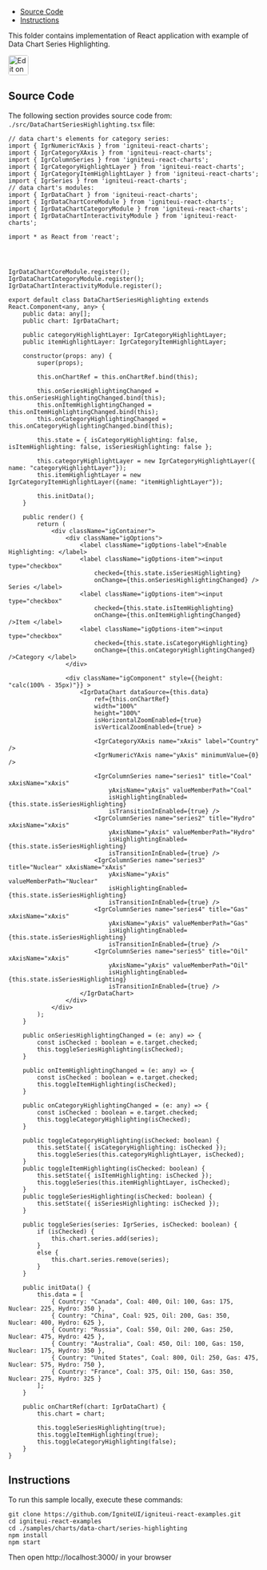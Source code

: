 <!-- NOTE: do not change this file because it will be auto re-generated from template file: -->
<!-- https://github.com/IgniteUI/igniteui-react-examples/tree/master/templates/sample/ReadMe.md -->

<!-- ## Table of Contents -->
<!-- - [Sample Preview](#Sample-Preview) -->
- [Source Code](#Source-Code)
- [Instructions](#Instructions)

This folder contains implementation of React application with example of Data Chart Series Highlighting.
<!-- in the Data Chart component -->
<!-- [Data Chart](https://infragistics.com/Reactsite/components/data-chart.html) -->

<html lang="en" xmlns="http://www.w3.org/1999/xhtml">
    <body>
        <a target="_blank" href="https://codesandbox.io/s/github/IgniteUI/igniteui-react-examples/tree/master/samples/charts/data-chart/series-highlighting?fontsize=14&hidenavigation=1&theme=dark&view=preview&file=/src/DataChartSeriesHighlighting.tsx" rel="noopener noreferrer">
            <img height="40px" style="border-radius: 0.25rem" alt="Edit on CodeSandbox" src="https://static.infragistics.com/xplatform/images/sandbox/code.png"/>
        </a>
        <!-- <a target="_blank"
href="https://codesandbox.io/s/github/IgniteUI/igniteui-react-examples/tree/master/samples/maps/geo-map/binding-csv-points?fontsize=14&hidenavigation=1&theme=dark&view=preview">
            <img alt="Edit Sample" src="https://codesandbox.io/static/img/play-codesandbox.svg"/>
        </a> -->
        <!-- <a target="_blank" style="margin-left: 0.5rem"
href="https://codesandbox.io/embed/github/IgniteUI/igniteui-react-examples/tree/master/samples/charts/data-chart/series-highlighting?fontsize=14&hidenavigation=1&theme=dark&view=preview&file=/src/DataChartSeriesHighlighting.tsx">
            <img height="40px" style="border-radius: 5px" alt="View on CodeSandbox" src="https://static.infragistics.com/xplatform/images/sandbox/view.png"/>
        </a> -->
        <!-- <a target="_blank"
href="https://codesandbox.io/embed/github/IgniteUI/igniteui-react-examples/tree/master/samples/maps/geo-map/binding-csv-points?fontsize=14&hidenavigation=1&theme=dark&view=preview">
            <img alt="View on CodeSandbox" src="https://static.infragistics.com/xplatform/images/sandbox/view.png"/>
        </a>
https://codesandbox.io/embed/react-treemap-overview-rtb45
https://codesandbox.io/static/img/play-codesandbox.svg
https://codesandbox.io/embed/react-treemap-overview-rtb45?view=browser -->
    </body>
</html>

<!-- ## Sample Preview -->

<!-- <iframe
  src="https://codesandbox.io/embed/github/IgniteUI/igniteui-react-examples/tree/master/samples/charts/data-chart/series-highlighting?fontsize=14&hidenavigation=1&theme=dark&view=preview&file=/src/DataChartSeriesHighlighting.tsx"
  style="width:100%; height:400px; border:0; border-radius: 4px; overflow:hidden;"
  allow="accelerometer; ambient-light-sensor; camera; encrypted-media; geolocation; gyroscope; hid; microphone; midi; payment; usb; vr"
  sandbox="allow-forms allow-modals allow-popups allow-presentation allow-same-origin allow-scripts"
></iframe> -->

## Source Code

The following section provides source code from:
`./src/DataChartSeriesHighlighting.tsx` file:

```tsx
// data chart's elements for category series:
import { IgrNumericYAxis } from 'igniteui-react-charts';
import { IgrCategoryXAxis } from 'igniteui-react-charts';
import { IgrColumnSeries } from 'igniteui-react-charts';
import { IgrCategoryHighlightLayer } from 'igniteui-react-charts';
import { IgrCategoryItemHighlightLayer } from 'igniteui-react-charts';
import { IgrSeries } from 'igniteui-react-charts';
// data chart's modules:
import { IgrDataChart } from 'igniteui-react-charts';
import { IgrDataChartCoreModule } from 'igniteui-react-charts';
import { IgrDataChartCategoryModule } from 'igniteui-react-charts';
import { IgrDataChartInteractivityModule } from 'igniteui-react-charts';

import * as React from 'react';




IgrDataChartCoreModule.register();
IgrDataChartCategoryModule.register();
IgrDataChartInteractivityModule.register();

export default class DataChartSeriesHighlighting extends React.Component<any, any> {
    public data: any[];
    public chart: IgrDataChart;

    public categoryHighlightLayer: IgrCategoryHighlightLayer;
    public itemHighlightLayer: IgrCategoryItemHighlightLayer;

    constructor(props: any) {
        super(props);

        this.onChartRef = this.onChartRef.bind(this);

        this.onSeriesHighlightingChanged = this.onSeriesHighlightingChanged.bind(this);
        this.onItemHighlightingChanged = this.onItemHighlightingChanged.bind(this);
        this.onCategoryHighlightingChanged = this.onCategoryHighlightingChanged.bind(this);

        this.state = { isCategoryHighlighting: false, isItemHighlighting: false, isSeriesHighlighting: false };

        this.categoryHighlightLayer = new IgrCategoryHighlightLayer({ name: "categoryHighlightLayer"});
        this.itemHighlightLayer = new IgrCategoryItemHighlightLayer({name: "itemHighlightLayer"});

        this.initData();
    }

    public render() {
        return (
            <div className="igContainer">
                <div className="igOptions">
                    <label className="igOptions-label">Enable Highlighting: </label>
                    <label className="igOptions-item"><input type="checkbox"
                        checked={this.state.isSeriesHighlighting}
                        onChange={this.onSeriesHighlightingChanged} /> Series </label>
                    <label className="igOptions-item"><input type="checkbox"
                        checked={this.state.isItemHighlighting}
                        onChange={this.onItemHighlightingChanged} />Item </label>
                    <label className="igOptions-item"><input type="checkbox"
                        checked={this.state.isCategoryHighlighting}
                        onChange={this.onCategoryHighlightingChanged} />Category </label>
                </div>

                <div className="igComponent" style={{height: "calc(100% - 35px)"}} >
                    <IgrDataChart dataSource={this.data}
                        ref={this.onChartRef}
                        width="100%"
                        height="100%"
                        isHorizontalZoomEnabled={true}
                        isVerticalZoomEnabled={true} >

                        <IgrCategoryXAxis name="xAxis" label="Country" />
                        <IgrNumericYAxis name="yAxis" minimumValue={0} />

                        <IgrColumnSeries name="series1" title="Coal" xAxisName="xAxis"
                            yAxisName="yAxis" valueMemberPath="Coal"
                            isHighlightingEnabled={this.state.isSeriesHighlighting}
                            isTransitionInEnabled={true} />
                        <IgrColumnSeries name="series2" title="Hydro" xAxisName="xAxis"
                            yAxisName="yAxis" valueMemberPath="Hydro"
                            isHighlightingEnabled={this.state.isSeriesHighlighting}
                            isTransitionInEnabled={true} />
                        <IgrColumnSeries name="series3" title="Nuclear" xAxisName="xAxis"
                            yAxisName="yAxis" valueMemberPath="Nuclear"
                            isHighlightingEnabled={this.state.isSeriesHighlighting}
                            isTransitionInEnabled={true} />
                        <IgrColumnSeries name="series4" title="Gas" xAxisName="xAxis"
                            yAxisName="yAxis" valueMemberPath="Gas"
                            isHighlightingEnabled={this.state.isSeriesHighlighting}
                            isTransitionInEnabled={true} />
                        <IgrColumnSeries name="series5" title="Oil" xAxisName="xAxis"
                            yAxisName="yAxis" valueMemberPath="Oil"
                            isHighlightingEnabled={this.state.isSeriesHighlighting}
                            isTransitionInEnabled={true} />
                    </IgrDataChart>
                </div>
            </div>
        );
    }

    public onSeriesHighlightingChanged = (e: any) => {
        const isChecked : boolean = e.target.checked;
        this.toggleSeriesHighlighting(isChecked);
    }

    public onItemHighlightingChanged = (e: any) => {
        const isChecked : boolean = e.target.checked;
        this.toggleItemHighlighting(isChecked);
    }

    public onCategoryHighlightingChanged = (e: any) => {
        const isChecked : boolean = e.target.checked;
        this.toggleCategoryHighlighting(isChecked);
    }

    public toggleCategoryHighlighting(isChecked: boolean) {
        this.setState({ isCategoryHighlighting: isChecked });
        this.toggleSeries(this.categoryHighlightLayer, isChecked);
    }
    public toggleItemHighlighting(isChecked: boolean) {
        this.setState({ isItemHighlighting: isChecked });
        this.toggleSeries(this.itemHighlightLayer, isChecked);
    }
    public toggleSeriesHighlighting(isChecked: boolean) {
        this.setState({ isSeriesHighlighting: isChecked });
    }

    public toggleSeries(series: IgrSeries, isChecked: boolean) {
        if (isChecked) {
            this.chart.series.add(series);
        }
        else {
            this.chart.series.remove(series);
        }
    }

    public initData() {
        this.data = [
            { Country: "Canada", Coal: 400, Oil: 100, Gas: 175, Nuclear: 225, Hydro: 350 },
            { Country: "China", Coal: 925, Oil: 200, Gas: 350, Nuclear: 400, Hydro: 625 },
            { Country: "Russia", Coal: 550, Oil: 200, Gas: 250, Nuclear: 475, Hydro: 425 },
            { Country: "Australia", Coal: 450, Oil: 100, Gas: 150, Nuclear: 175, Hydro: 350 },
            { Country: "United States", Coal: 800, Oil: 250, Gas: 475, Nuclear: 575, Hydro: 750 },
            { Country: "France", Coal: 375, Oil: 150, Gas: 350, Nuclear: 275, Hydro: 325 }
        ];
    }

    public onChartRef(chart: IgrDataChart) {
        this.chart = chart;

        this.toggleSeriesHighlighting(true);
        this.toggleItemHighlighting(true);
        this.toggleCategoryHighlighting(false);
    }
}

```

## Instructions
To run this sample locally, execute these commands:

```
git clone https://github.com/IgniteUI/igniteui-react-examples.git
cd igniteui-react-examples
cd ./samples/charts/data-chart/series-highlighting
npm install
npm start

```

Then open http://localhost:3000/ in your browser

